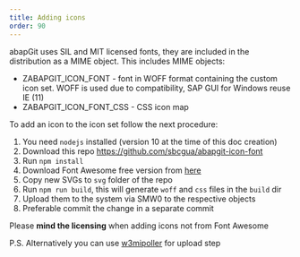 ```yaml
---
title: Adding icons
order: 90
---
```


abapGit uses SIL and MIT licensed fonts, they are included in the distribution as a MIME object. This includes MIME objects:

- ZABAPGIT_ICON_FONT - font in WOFF format containing the custom icon set. WOFF is used due to compatibility, SAP GUI for Windows reuse IE (11)
- ZABAPGIT_ICON_FONT_CSS - CSS icon map

To add an icon to the icon set follow the next procedure:

1. You need `nodejs` installed (version 10 at the time of this doc creation)
2. Download this repo https://github.com/sbcgua/abapgit-icon-font
3. Run `npm install`
4. Download Font Awesome free version from [here](https://fontawesome.com/download)
5. Copy new SVGs to `svg` folder of the repo
6. Run `npm run build`, this will generate `woff` and `css` files in the `build` dir
7. Upload them to the system via SMW0 to the respective objects
8. Preferable commit the change in a separate commit

Please **mind the licensing** when adding icons not from Font Awesome

P.S. Alternatively you can use [w3mipoller](https://github.com/sbcgua/abap_w3mi_poller) for upload step
